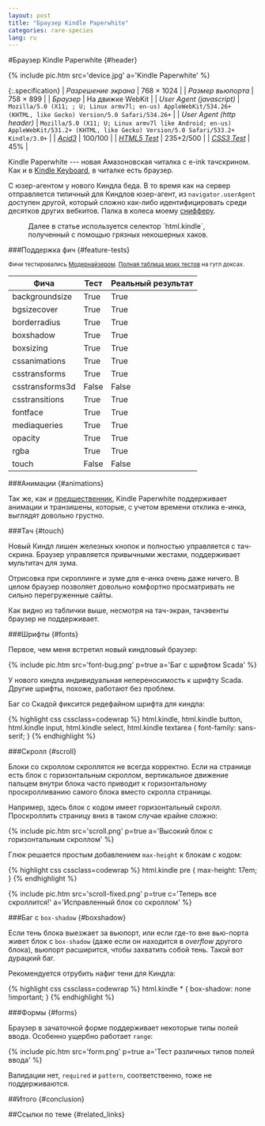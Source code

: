 ```yaml
---
layout: post
title: "Браузер Kindle Paperwhite"
categories: rare-species
lang: ru
---
```


#Браузер Kindle Paperwhite {#header}

{% include pic.htm src='device.jpg' a='Kindle Paperwhite' %}

{:.specification}
| *Разрешение экрана* | 768 &times; 1024 |
| *Размер вьюпорта* | 758 &times; 899 |
| *Браузер* | На движке WebKit |
| *User Agent (javascript)* | `Mozilla/5.0 (X11; ; U; Linux armv7l; en-us) AppleWebKit/534.26+ (KHTML, like Gecko) Version/5.0 Safari/534.26+` |
| *User Agent (http header)* | `Mozilla/5.0 (X11; U; Linux armv7l like Android; en-us) AppleWebKit/531.2+ (KHTML, like Gecko) Version/5.0 Safari/533.2+ Kindle/3.0+` |
| *[Acid3](http://acid3.acidtests.org/)* | 100/100 |
| *[HTML5 Test](http://html5test.com/)* | 235+2/500 |
| *[CSS3 Test](http://css3test.com/)* | 45% |

Kindle Paperwhite --- новая Амазоновская читалка с e-ink тачскрином. Как и в [Kindle Keyboard](/rare-species/kindle-keyboard/), в читалке есть браузер.

С юзер-агентом у нового Киндла беда. В то время как на сервер отправляется типичный для Киндлов юзер-агент, из `navigator.userAgent` доступен другой, который сложно как-либо идентифицировать среди десятков других вебкитов. Палка в колеса моему [снифферу](/p/sniffer/).

<figure class="info"><div class="icon-fire" markdown="1">
Далее в статье используется селектор `html.kindle`, полученный с помощью грязных некошерных хаков.
</div></figure>

###Поддержка фич {#feature-tests}

<small>Фичи тестировались [Модернайзером](//modernizr.com). [Полная таблица моих тестов](https://docs.google.com/spreadsheet/ccc?key=0AjA1cIs8C8MGdFdyQ0lMQnhMbHJEeVZpMW9XejhzU2c&usp=sharing#gid=0) на гугл доксах.</small>

<div class="table-holder">
	<table>
		<thead>
			<tr>
				<th>Фича</th>
				<th>Тест</th>
				<th>Реальный результат</th>
			</tr>
		</thead>
		<tbody>
			<tr>
				<td>backgroundsize</td>
				<td class="true">True</td>
				<td class="true">True</td>
			</tr>
			<tr>
				<td>bgsizecover</td>
				<td class="true">True</td>
				<td class="true">True</td>
			</tr>
			<tr>
				<td>borderradius</td>
				<td class="true">True</td>
				<td class="true">True</td>
			</tr>
			<tr>
				<td>boxshadow</td>
				<td class="true">True</td>
				<td class="true">True</td>
			</tr>
			<tr>
				<td>boxsizing </td>
				<td class="true">True</td>
				<td class="true">True</td>
			</tr>
			<tr>
				<td>cssanimations</td>
				<td class="true">True</td>
				<td class="true">True</td>
			</tr>
			<tr>
				<td>csstransforms</td>
				<td class="true">True</td>
				<td class="true">True</td>
			</tr>
			<tr>
				<td>csstransforms3d</td>
				<td class="false">False</td>
				<td class="false">False</td>
			</tr>
			<tr>
				<td>csstransitions</td>
				<td class="true">True</td>
				<td class="true">True</td>
			</tr>
			<tr>
				<td>fontface</td>
				<td class="true">True</td>
				<td class="true">True</td>
			</tr>
			<tr>
				<td>mediaqueries</td>
				<td class="true">True</td>
				<td class="true">True</td>
			</tr>
			<tr>
				<td>opacity</td>
				<td class="true">True</td>
				<td class="true">True</td>
			</tr>
			<tr>
				<td>rgba</td>
				<td class="true">True</td>
				<td class="true">True</td>
			</tr>
			<tr>
				<td>touch</td>
				<td class="false">False</td>
				<td class="false">False</td>
			</tr>
		</tbody>
	</table>
</div>

###Анимации {#animations}

Так же, как и [предшественник](/rare-species/kindle-keyboard/), Kindle Paperwhite поддерживает анимации и транзишены, которые, с учетом времени отклика е-инка, выглядят довольно грустно.

###Тач {#touch}

Новый Киндл лишен железных кнопок и полностью управляется с тач-скрина. Браузер управляется привычными жестами, поддерживает мультитач для зума.

Отрисовка при скроллинге и зуме для е-инка очень даже ничего. В целом браузер позволяет довольно комфортно просматривать не сильно перегруженные сайты.

Как видно из таблички выше, несмотря на тач-экран, тачэвенты браузер не поддерживает.

###Шрифты {#fonts}

Первое, чем меня встретил новый киндловый браузер:

{% include pic.htm src='font-bug.png' p=true a='Баг с шрифтом Scada' %}

У нового киндла индивидуальная непереносимость к шрифту Scada. Другие шрифты, похоже, работают без проблем.

Баг со Скадой фиксится редефайном шрифта для киндла:

{% highlight css cssclass=codewrap %}
html.kindle,
html.kindle button,
html.kindle input,
html.kindle select,
html.kindle textarea {
	font-family: sans-serif;
}
{% endhighlight %}

###Скролл {#scroll}

Блоки со скроллом скроллятся не всегда корректно. Если на странице есть блок с горизонтальным скроллом, вертикальное движение пальцем внутри блока часто приводит к горизонтальному проскролливанию самого блока вместо скролла страницы.

Например, здесь блок с кодом имеет горизонтальный скролл. Проскроллить страницу вниз в таком случае крайне сложно:

{% include pic.htm src='scroll.png' p=true a='Высокий блок с горизонтальным скроллом' %}

Глюк решается простым добавлением `max-height` к блокам с кодом:

{% highlight css cssclass=codewrap %}
html.kindle pre {
	max-height: 17em;
}
{% endhighlight %}

{% include pic.htm src='scroll-fixed.png' p=true c='Теперь все скроллится!' a='Исправленный блок со скроллом' %}

###Баг с `box-shadow` {#boxshadow}

Если тень блока выезжает за вьюпорт, или если где-то вне вью-порта живет блок с `box-shadow` (даже если он находится в *overflow* другого блока), вьюпорт расширится, чтобы захватить собой тень. Такой вот дурацкий баг.

Рекомендуется отрубить нафиг тени для Киндла:

{% highlight css cssclass=codewrap %}
html.kindle * {
	box-shadow: none !important;
}
{% endhighlight %}

###Формы {#forms}

Браузер в зачаточной форме поддерживает некоторые типы полей ввода. Особенно ущербно работает `range`:

{% include pic.htm src='form.png' p=true a='Тест различных типов полей ввода' %}

Валидации нет, `required` и `pattern`, соответственно, тоже не поддерживаются.

##Итого {#conclusion}

##Ссылки по теме {#related_links}